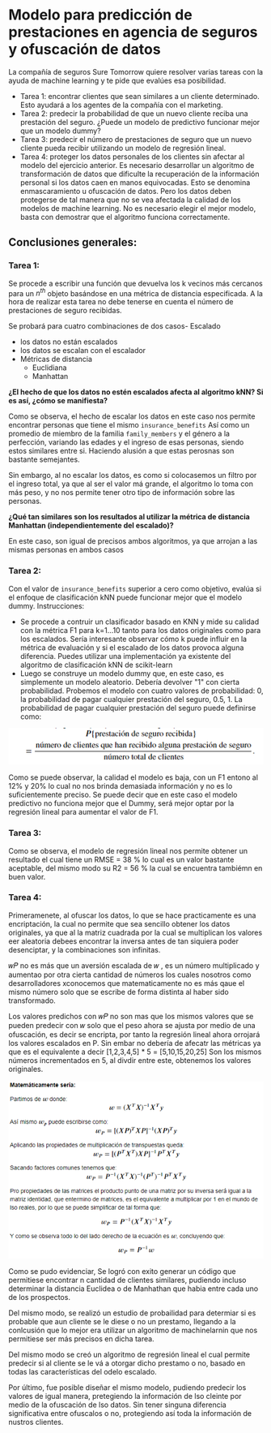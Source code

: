 # Modelo para predicción de prestaciones en agencia de seguros y ofuscación de datos

La compañía de seguros Sure Tomorrow quiere resolver varias tareas con la ayuda de machine learning y te pide que evalúes esa posibilidad.
- Tarea 1: encontrar clientes que sean similares a un cliente determinado. Esto ayudará a los agentes de la compañía con el marketing.
- Tarea 2: predecir la probabilidad de que un nuevo cliente reciba una prestación del seguro. ¿Puede un modelo de predictivo funcionar mejor que un modelo dummy?
- Tarea 3: predecir el número de prestaciones de seguro que un nuevo cliente pueda recibir utilizando un modelo de regresión lineal.
- Tarea 4: proteger los datos personales de los clientes sin afectar al modelo del ejercicio anterior. Es necesario desarrollar un algoritmo de transformación de datos que dificulte la recuperación de la información personal si los datos caen en manos equivocadas. Esto se denomina enmascaramiento u ofuscación de datos. Pero los datos deben protegerse de tal manera que no se vea afectada la calidad de los modelos de machine learning. No es necesario elegir el mejor modelo, basta con demostrar que el algoritmo funciona correctamente.

## Conclusiones generales:

### Tarea 1:

Se procede a escribir una función que devuelva los k vecinos más cercanos para un $n^{th}$ objeto basándose en una métrica de distancia especificada. A la hora de realizar esta tarea no debe tenerse en cuenta el número de prestaciones de seguro recibidas.

Se probará para cuatro combinaciones de dos casos- Escalado
  - los datos no están escalados
  - los datos se escalan con el escalador 
- Métricas de distancia
  - Euclidiana
  - Manhattan
 
**¿El hecho de que los datos no estén escalados afecta al algoritmo kNN? Si es así, ¿cómo se manifiesta?** 

Como se observa, el hecho de escalar los datos en este caso nos permite encontrar personas que tiene el mismo `insurance_benefits` Así como un promedio de miembro de la familia `family_members` y el género a la perfección, variando las edades y el ingreso de esas personas, siendo estos similares entre si. Haciendo alusión a que estas perosnas son bastante semejantes.

Sin embargo, al no escalar los datos, es como si colocasemos un filtro por el ingreso total, ya que al ser el valor má grande, el algoritmo lo toma con más peso, y no nos permite tener otro tipo de información sobre las personas.

**¿Qué tan similares son los resultados al utilizar la métrica de distancia Manhattan (independientemente del escalado)?** 

En este caso, son igual de precisos ambos algoritmos, ya que arrojan a las mismas personas en ambos casos

### Tarea 2:

Con el valor de `insurance_benefits` superior a cero como objetivo, evalúa si el enfoque de clasificación kNN puede funcionar mejor que el modelo dummy.
Instrucciones:
- Se procede a contruir un clasificador basado en KNN y mide su calidad con la métrica F1 para k=1...10 tanto para los datos originales como para los escalados. Sería interesante observar cómo k puede influir en la métrica de evaluación y si el escalado de los datos provoca alguna diferencia. Puedes utilizar una implementación ya existente del algoritmo de clasificación kNN de scikit-learn 
- Luego se construye un modelo dummy que, en este caso, es simplemente un modelo aleatorio. Debería devolver "1" con cierta probabilidad. Probemos el modelo con cuatro valores de probabilidad: 0, la probabilidad de pagar cualquier prestación del seguro, 0.5, 1.
La probabilidad de pagar cualquier prestación del seguro puede definirse como:

![Image](https://github.com/NelsonL21/Modelo_ML_prediccion_prestaciones_agencia_seguros_ofuscacion_datos/blob/main/Prestaciones%20del%20seguro.png)


Como se puede observar, la calidad el modelo es baja, con un F1 entono al 12% y 20% lo cual no nos brinda demasiada información y no es lo suficientemente preciso. Se puede decir que en este caso el modelo predictivo no funciona mejor que el Dummy, será mejor optar por la regresión lineal para aumentar el valor de F1.


### Tarea 3:

Como se observa, el modelo de regresión lineal nos permite obtener un resultado el cual tiene un RMSE = 38 % lo cual es un valor bastante aceptable, del mismo modo su R2 = 56 % la cual se encuentra tambiémn en buen valor.

### Tarea 4:

Primeramenete, al ofuscar los datos, lo que se hace practicamente es una encriptación, la cual no permite que sea sencillo obtener los datos originales, ya que al la matriz cuadrada por la cual se multiplican los valores eer aleatoria debees encontrar la inversa antes de tan siquiera poder desenciptar, y la combinaciones son infinitas.

𝑤𝑃
  no es más que un aversión escalada de  𝑤
 , es un número multiplicado y aumentao por otra cierta cantidad de números los cuales nosotros como desarrolladores xconocemos que matematicamente no es más qaue el mismo número solo que se escribe de forma distinta al haber sido transformado.

Los valores predichos con  𝑤𝑃
  no son mas que los mismos valores que se pueden predecir con  𝑤
  solo que el peso ahora se ajusta por medio de una ofuscación, es decir se encripta, por tanto la regresión lineal ahora orrojará los valores escalados en P. Sin embar no debería de afecatr las métricas ya que es el equivalente a decir [1,2,3,4,5] * 5 = [5,10,15,20,25] Son los mismos números incrementados en 5, al divdir entre este, obtenemos los valores originales.

![Image2](https://github.com/NelsonL21/Modelo_ML_prediccion_prestaciones_agencia_seguros_ofuscacion_datos/blob/main/Deducci%C3%B3n%20matem%C3%A1tica.png)

Como se pudo evidenciar, Se logró con exito generar un código que permitiese encontrar n cantidad de clientes similares, pudiendo incluso determinar la distancia Euclidea o de Manhathan que habia entre cada uno de los prospectos.

Del mismo modo, se realizó un estudio de probailidad para determiar si es probable que aun cliente se le diese o no un prestamo, llegando a la conlcusión que lo mejor era utilizar un algoritmo de machinelarnin que nos permitiese ser más precisos en dicha tarea.

Del mismo modo se creó un algoritmo de regresión lineal el cual permite predecir si al cliente se le vá a otorgar dicho prestamo o no, basado en todas las características del odelo escalado. 

Por último, fue posible diseñar el mismo modelo, pudiendo predecir los valores de igual manera, pretegiendo la información de lso cleinte por medio de la ofuscación de lso datos. Sin tener singuna diferencia significativa entre ofuscalos o no, protegiendo así toda la información de nustros clientes.
